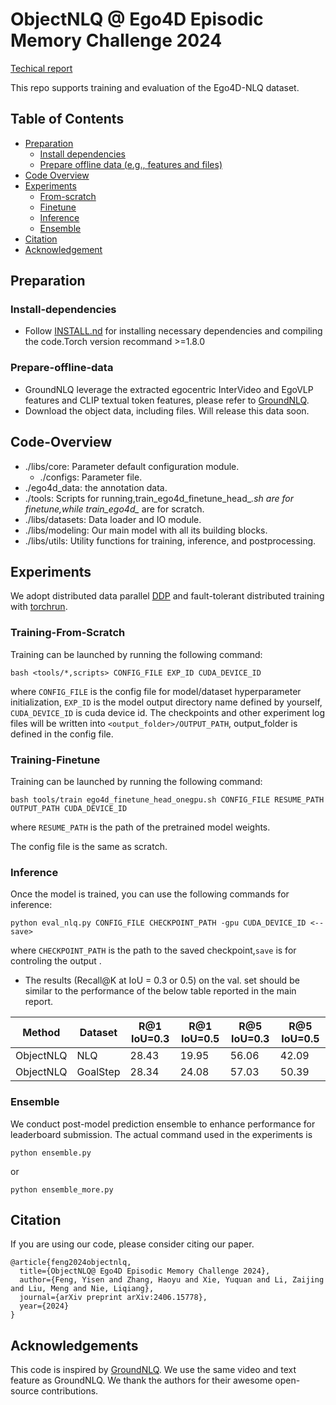 # ObjectNLQ @ Ego4D Episodic Memory Challenge 2024

[Techical report](https://arxiv.org/abs/2406.15778)

This repo supports training and evaluation of the Ego4D-NLQ dataset. 

## Table of Contents

* [Preparation](#Preparation)
    * [Install dependencies](#Install-dependencies)
    * [Prepare offline data (e.g., features and files)](#Prepare-offline-data)
* [Code Overview](#Code-Overview)
* [Experiments](#Experiments)
  * [From-scratch](#Training-From-Scratch)
  * [Finetune](#Training-Finetune)
  * [Inference](#Inference)
  * [Ensemble](#Ensemble)
* [Citation](#citation)
* [Acknowledgement](#Acknowledgements)


##  Preparation

### Install-dependencies 
* Follow [INSTALL.nd](install/INSTALL.md) for installing necessary dependencies and compiling the code.Torch version recommand >=1.8.0

### Prepare-offline-data
* GroundNLQ leverage the extracted egocentric InterVideo and EgoVLP features and CLIP textual token features, please refer to [GroundNLQ](https://github.com/houzhijian/GroundNLQ).
* Download the object data, including files. Will release this data soon.

## Code-Overview

* ./libs/core: Parameter default configuration module.
  * ./configs: Parameter file.
* ./ego4d_data: the annotation data.
* ./tools: Scripts for running,train_ego4d_finetune_head_*.sh are for finetune,while train_ego4d_* are for scratch.
* ./libs/datasets: Data loader and IO module.
* ./libs/modeling: Our main model with all its building blocks.
* ./libs/utils: Utility functions for training, inference, and postprocessing.

##  Experiments
We adopt distributed data parallel [DDP](https://pytorch.org/tutorials/intermediate/ddp_tutorial.html) and 
fault-tolerant distributed training with [torchrun](https://pytorch.org/tutorials/beginner/ddp_series_fault_tolerance.html).

### Training-From-Scratch
Training can be launched by running the following command:
```
bash <tools/*,scripts> CONFIG_FILE EXP_ID CUDA_DEVICE_ID
```
where `CONFIG_FILE` is the config file for model/dataset hyperparameter initialization,
`EXP_ID` is the model output directory name defined by yourself, `CUDA_DEVICE_ID` is cuda device id.
The checkpoints and other experiment log files will be written into `<output_folder>/OUTPUT_PATH`, output_folder is defined in the config file. 

### Training-Finetune
Training can be launched by running the following command:
```
bash tools/train ego4d_finetune_head_onegpu.sh CONFIG_FILE RESUME_PATH OUTPUT_PATH CUDA_DEVICE_ID
```
where `RESUME_PATH` is the path of the pretrained model weights.

The config file is the same as scratch.

### Inference
Once the model is trained, you can use the following commands for inference:
```
python eval_nlq.py CONFIG_FILE CHECKPOINT_PATH -gpu CUDA_DEVICE_ID <--save>
```
where `CHECKPOINT_PATH` is the path to the saved checkpoint,`save` is for controling the output . 


* The results (Recall@K at IoU = 0.3 or 0.5) on the val. set should be similar to the performance of the below table reported in the main report.

|  Method   |    Dataset   | R@1 IoU=0.3 | R@1 IoU=0.5 | R@5 IoU=0.3 | R@5 IoU=0.5   |
|-----------|--------------|-------------|-------------|-------------|---------------|
| ObjectNLQ |     NLQ      | 28.43       | 19.95       | 56.06       | 42.09         | 
| ObjectNLQ |  GoalStep    | 28.34       | 24.08       | 57.03       | 50.39         | 


### Ensemble
We conduct post-model prediction ensemble to enhance performance for leaderboard submission.
The actual command used in the experiments is
```
python ensemble.py
```
or 
```
python ensemble_more.py
```
## Citation
If you are using our code, please consider citing our paper.
```
@article{feng2024objectnlq,
  title={ObjectNLQ@ Ego4D Episodic Memory Challenge 2024},
  author={Feng, Yisen and Zhang, Haoyu and Xie, Yuquan and Li, Zaijing and Liu, Meng and Nie, Liqiang},
  journal={arXiv preprint arXiv:2406.15778},
  year={2024}
}
```
## Acknowledgements
This code is inspired by [GroundNLQ](https://github.com/houzhijian/GroundNLQ). 
We use the same video and text feature as GroundNLQ. 
We thank the authors for their awesome open-source contributions. 